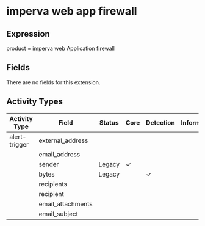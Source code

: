 imperva web app firewall
========================

Expression
----------

product = imperva web Application firewall

Fields
------

There are no fields for this extension.

Activity Types
--------------

| Activity Type | Field             | Status | Core     | Detection | Informational |
| ------------- | ----------------- | ------ | -------- | --------- | ------------- |
| alert-trigger | external_address  |        |          |           |               |
|               | email_address     |        |          |           |               |
|               | sender            | Legacy | &#10003; |           |               |
|               | bytes             | Legacy |          | &#10003;  |               |
|               | recipients        |        |          |           |               |
|               | recipient         |        |          |           |               |
|               | email_attachments |        |          |           |               |
|               | email_subject     |        |          |           |               |

